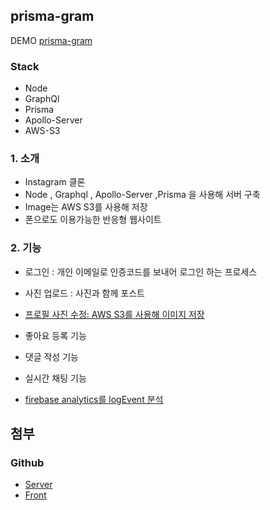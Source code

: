 ## prisma-gram

DEMO [prisma-gram](https://prisma-gram.netlify.com/#/)

### Stack

* Node
* GraphQl
* Prisma
* Apollo-Server
* AWS-S3


### 1. 소개

* Instagram 클론
* Node , Graphql , Apollo-Server ,Prisma 을 사용해 서버 구축
* Image는 AWS S3를 사용해 저장
* 폰으로도 이용가능한 반응형 웹사이트



### 2. 기능

* 로그인 : 개인 이메일로 인증코드를 보내어 로그인 하는 프로세스

* 사진 업로드 : 사진과 함께 포스트 

* <u>프로필 사진 수정: AWS S3를 사용해 이미지 저장</u>

* 좋아요 등록 기능

* 댓글 작성 기능

* 실시간 채팅 기능

* <u>firebase analytics를 logEvent 분석</u>



## 첨부

### Github

* [Server](https://github.com/dorothy7964/prismagram/)
* [Front](https://github.com/dorothy7964/prismagram-frontend/)
